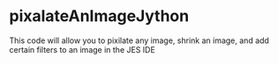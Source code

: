 # pixalateAnImageJython
This code will allow you to pixilate any image, shrink an image, and add certain filters to an image in the JES IDE
